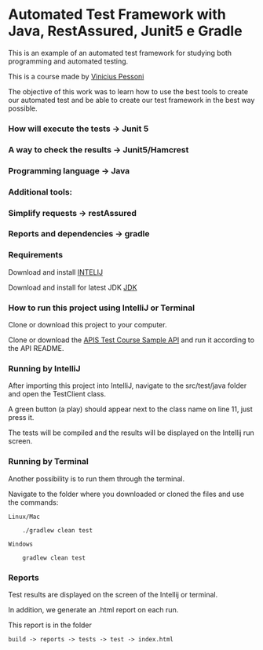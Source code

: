 # Automated Test Framework with Java, RestAssured, Junit5 e Gradle

This is an example of an automated test framework for studying both programming and automated testing.

This is a course made by [Vinicius Pessoni]( https://www.youtube.com/c/pessonizando)

The objective of this work was to learn how to use the best tools to create our automated test
and be able to create our test framework in the best way possible.

### How will execute the tests -> Junit 5

### A way to check the results -> Junit5/Hamcrest

### Programming language -> Java

### Additional tools:

  ### Simplify requests -> restAssured

  ### Reports and dependencies -> gradle

### Requirements

Download and install [INTELIJ](https://www.jetbrains.com/idea/)

Download and install for latest JDK [JDK](https://www.oracle.com/technetwork/java/javase/downloads/jdk8-downloads-2133151.html)


### How to run this project using IntelliJ or Terminal
Clone or download this project to your computer.

Clone or download the [APIS Test Course Sample API](https://github.com/vinnypessoni/exemplo-API) and run it according to the API README.


### Running by IntelliJ

After importing this project into IntelliJ, navigate to the src/test/java folder and open the TestClient class.

A green button (a play) should appear next to the class name on line 11, just press it.

The tests will be compiled and the results will be displayed on the Intellij run screen.

### Running by Terminal

Another possibility is to run them through the terminal.

Navigate to the folder where you downloaded or cloned the files and use the commands:

    Linux/Mac
    
        ./gradlew clean test  
    
    Windows
    
        gradlew clean test 

### Reports

Test results are displayed on the screen of the Intellij or terminal.
 
In addition, we generate an .html report on each run.

This report is in the folder

    build -> reports -> tests -> test -> index.html
